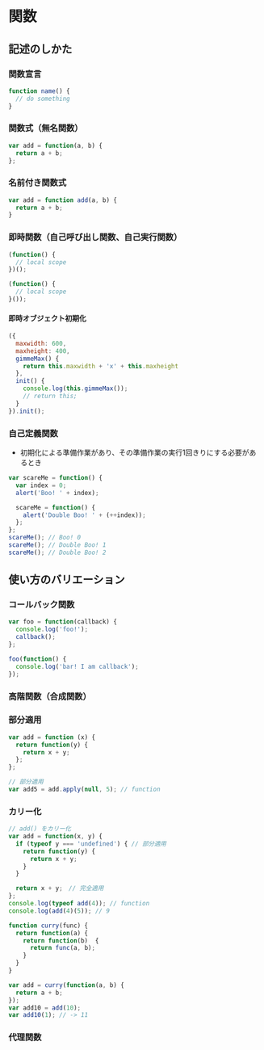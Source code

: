 # 関数

## 記述のしかた

### 関数宣言

```js
function name() {
  // do something
}
```

### 関数式（無名関数）

```js
var add = function(a, b) {
  return a + b;
};
```

### 名前付き関数式

```js
var add = function add(a, b) {
  return a + b;
}
```

### 即時関数（自己呼び出し関数、自己実行関数）

```js
(function() {
  // local scope
})();

(function() {
  // local scope
}());
```

#### 即時オブジェクト初期化

```js
({
  maxwidth: 600,
  maxheight: 400,
  gimmeMax() {
    return this.maxwidth + 'x' + this.maxheight
  },
  init() {
    console.log(this.gimmeMax());
    // return this;
  }
}).init();
```

### 自己定義関数

- 初期化による準備作業があり、その準備作業の実行1回きりにする必要があるとき

```js
var scareMe = function() {
  var index = 0;
  alert('Boo! ' + index);

  scareMe = function() {
    alert('Double Boo! ' + (++index));
  };
};
scareMe(); // Boo! 0
scareMe(); // Double Boo! 1
scareMe(); // Double Boo! 2
```

## 使い方のバリエーション

### コールバック関数

```js
var foo = function(callback) {
  console.log('foo!');
  callback();
};

foo(function() {
  console.log('bar! I am callback');
});
```

### 高階関数（合成関数）


### 部分適用

```js
var add = function (x) {
  return function(y) {
    return x + y;
  };
};

// 部分適用
var add5 = add.apply(null, 5); // function
```


### カリー化

```js
// add() をカリー化
var add = function(x, y) {
  if (typeof y === 'undefined') { // 部分適用
    return function(y) {
      return x + y;
    }
  }

  return x + y;　// 完全適用
};
console.log(typeof add(4)); // function 
console.log(add(4)(5)); // 9
```

```js
function curry(func) {
  return function(a) {
    return function(b)  {
      return func(a, b);
    }
  }
}

var add = curry(function(a, b) {
  return a + b;
});
var add10 = add(10);
var add10(1); // -> 11
```

### 代理関数
